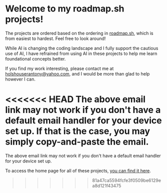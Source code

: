 # Welcome to my roadmap.sh projects!

The projects are ordered based on the ordering in <a href=https://roadmap.sh/projects target="_blank">roadmap.sh</a>, which is from easiest to hardest. Feel free to look around!

While AI is changing the coding landscape and I fully support the cautious use of AI, I have refrained from using AI in these projects to help me learn foundational concepts better.

If you find my work interesting, please contact me at <a href="mailto:holshouserantony@yahoo.com" target="_blank">holshouserantony@yahoo.com</a>, and I would be more than glad to help however I can.

<<<<<<< HEAD
The above email link may not work if you don't have a default email handler for your device set up. If that is the case, you may simply copy-and-paste the email.
=======
The above email link may not work if you don't have a default email handler for your device set up.

To access the home page for all of these projects, <a href="https://antonymous1337.github.io/roadmap.sh_projects/" target="_blank">you can find it here</a>.
>>>>>>> 81a47ca5594fcfe3f0509be6129ea8d121f43475
